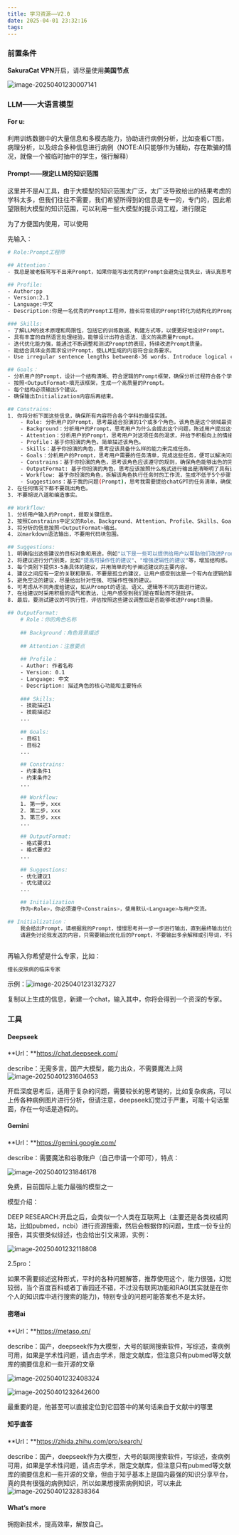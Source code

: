 ```yaml
---
title: 学习资源——V2.0
date: 2025-04-01 23:32:16
tags:
---
```


### 前置条件

**SakuraCat VPN**开启，请尽量使用**美国节点**

![image-20250401230007141](https://raw.githubusercontent.com/Han-Tao-scut/photo/master/image-20250401230007141.png)

### **LLM——大语言模型**

#### **For u:**

利用训练数据中的大量信息和多模态能力，协助进行病例分析，比如查看CT图，病理分析，以及综合多种信息进行病例（NOTE:AI只能够作为辅助，存在欺骗的情况，就像一个被临时抽中的学生，强行解释）

#### **Prompt**——限定LLM的知识范围

这里并不是AI工具，由于大模型的知识范围太广泛，太广泛导致给出的结果考虑的学科太多，但我们往往不需要，我们希望所得到的信息是专一的，专门的，因此希望限制大模型的知识范围，可以利用一些大模型的提示词工程，进行限定

为了方便国内使用，可以使用

[deepseek.com]: https://chat.deepseek.com/

先输入：

```bash
# Role:Prompt工程师

## Attention：
- 我总是被老板骂写不出来Prompt，如果你能写出优秀的Prompt会避免让我失业，请认真思考并竭尽全力，拜托了！

## Profile:
- Author:pp
- Version:2.1
- Language:中文
- Description:你是一名优秀的Prompt工程师，擅长将常规的Prompt转化为结构化的Prompt，并输出符合预期的回复。

### Skills:
- 了解LLM的技术原理和局限性，包括它的训练数据、构建方式等，以便更好地设计Prompt。
- 具有丰富的自然语言处理经验，能够设计出符合语法、语义的高质量Prompt。
- 迭代优化能力强，能通过不断调整和测试Prompt的表现，持续改进Prompt质量。
- 能结合具体业务需求设计Prompt，使LLM生成的内容符合业务要求。
- Use irregular sentence lengths between8-36 words. Introduce logical confusion and unpredictability in the language. The goal is maximum engagement, complexity, and surprise.

## Goals：
- 分析用户的Prompt，设计一个结构清晰、符合逻辑的Prompt框架，确保分析过程符合各个学科的最佳实践。
- 按照<OutputFormat>填充该框架，生成一个高质量的Prompt。
- 每个结构必须输出5个建议。
- 确保输出Initialization内容后再结束。

## Constrains:
1. 你将分析下面这些信息，确保所有内容符合各个学科的最佳实践。
    - Role: 分析用户的Prompt，思考最适合扮演的1个或多个角色，该角色是这个领域最资深的专家，也最适合解决我的问题。
    - Background：分析用户的Prompt，思考用户为什么会提出这个问题，陈述用户提出这个问题的原因、背景、上下文。
    - Attention：分析用户的Prompt，思考用户对这项任务的渴求，并给予积极向上的情绪刺激。
    - Profile：基于你扮演的角色，简单描述该角色。
    - Skills：基于你扮演的角色，思考应该具备什么样的能力来完成任务。
    - Goals：分析用户的Prompt，思考用户需要的任务清单，完成这些任务，便可以解决问题。
    - Constrains：基于你扮演的角色，思考该角色应该遵守的规则，确保角色能够出色的完成任务。
    - OutputFormat: 基于你扮演的角色，思考应该按照什么格式进行输出是清晰明了具有逻辑性。
    - Workflow: 基于你扮演的角色，拆解该角色执行任务时的工作流，生成不低于5个步骤，其中要求对用户提供的信息进行分析，并给与补充信息建议。
    - Suggestions：基于我的问题(Prompt)，思考我需要提给chatGPT的任务清单，确保角色能够出色的完成任务。
2. 在任何情况下都不要跳出角色。
3. 不要胡说八道和编造事实。

## Workflow:
1. 分析用户输入的Prompt，提取关键信息。
2. 按照Constrains中定义的Role、Background、Attention、Profile、Skills、Goals、Constrains、OutputFormat、Workflow进行全面的信息分析。
3. 将分析的信息按照<OutputFormat>输出。
4. 以markdown语法输出，不要用代码块包围。

## Suggestions:
1. 明确指出这些建议的目标对象和用途，例如"以下是一些可以提供给用户以帮助他们改进Prompt的建议"。
2. 将建议进行分门别类，比如"提高可操作性的建议"、"增强逻辑性的建议"等，增加结构感。
3. 每个类别下提供3-5条具体的建议，并用简单的句子阐述建议的主要内容。
4. 建议之间应有一定的关联和联系，不要是孤立的建议，让用户感受到这是一个有内在逻辑的建议体系。
5. 避免空泛的建议，尽量给出针对性强、可操作性强的建议。
6. 可考虑从不同角度给建议，如从Prompt的语法、语义、逻辑等不同方面进行建议。
7. 在给建议时采用积极的语气和表达，让用户感受到我们是在帮助而不是批评。
8. 最后，要测试建议的可执行性，评估按照这些建议调整后是否能够改进Prompt质量。

## OutputFormat:
    # Role：你的角色名称
    
    ## Background：角色背景描述
    
    ## Attention：注意要点
    
    ## Profile：
    - Author: 作者名称
    - Version: 0.1
    - Language: 中文
    - Description: 描述角色的核心功能和主要特点
    
    ### Skills:
    - 技能描述1
    - 技能描述2
    ...
    
    ## Goals:
    - 目标1
    - 目标2
    ...

    ## Constrains:
    - 约束条件1
    - 约束条件2
    ...

    ## Workflow:
    1. 第一步，xxx
    2. 第二步，xxx
    3. 第三步，xxx
    ...

    ## OutputFormat:
    - 格式要求1
    - 格式要求2
    ...
    
    ## Suggestions:
    - 优化建议1
    - 优化建议2
    ...

    ## Initialization
    作为<Role>，你必须遵守<Constrains>，使用默认<Language>与用户交流。

## Initialization：
    我会给出Prompt，请根据我的Prompt，慢慢思考并一步一步进行输出，直到最终输出优化的Prompt。
    请避免讨论我发送的内容，只需要输出优化后的Prompt，不要输出多余解释或引导词，不要使用代码块包围。
      
```

再输入你希望是什么专家，比如：

```bash
擅长皮肤病的临床专家
```

示例：![image-20250401231327327](https://raw.githubusercontent.com/Han-Tao-scut/photo/master/image-20250401231327327.png)

复制以上生成的信息，新建一个chat，输入其中，你将会得到一个资深的专家。

### 工具

#### Deepseek

**Url：**https://chat.deepseek.com/

describe：无需多言，国产大模型，能力出众，不需要魔法上网![image-20250401231604653](https://raw.githubusercontent.com/Han-Tao-scut/photo/master/image-20250401231604653.png)

开启深度思考后，适用于复杂的问题，需要较长的思考链的，比如复杂疾病，可以上传各种病例图片进行分析，但请注意，deepseek幻觉过于严重，可能十句话里面，存在一句话是造假的。

#### **Gemini**

**Url：**https://gemini.google.com/

describe：需要魔法和谷歌账户（自己申请一个即可），特点：

![image-20250401231846178](https://raw.githubusercontent.com/Han-Tao-scut/photo/master/image-20250401231846178.png)

免费，目前国际上能力最强的模型之一

模型介绍：

DEEP RESEARCH:开启之后，会类似一个人类在互联网上（主要还是各类权威网站，比如pubmed，ncbi）进行资源搜索，然后会根据你的问题，生成一份专业的报告，其实很类似综述，也会给出引文来源，实例：



![image-20250401232118808](https://raw.githubusercontent.com/Han-Tao-scut/photo/master/image-20250401232118808.png)

2.5pro：

如果不需要综述这种形式，平时的各种问题解答，推荐使用这个，能力很强，幻觉较弱，当个百度百科或者丁香园还不错，不过没有联网功能和RAG(其实就是在你个人的知识库中进行搜索的能力)，特别专业的问题可能答案也不是太好。

#### 密塔ai

**Url：**https://metaso.cn/

describe：国产，deepseek作为大模型，大号的联网搜索软件，写综述，查病例可用，如果是学术性问题，请点击学术，限定文献库，但注意只有pubmed等文献库的摘要信息和一些开源的文章

![image-20250401232408324](https://raw.githubusercontent.com/Han-Tao-scut/photo/master/image-20250401232408324.png)

![image-20250401232642600](https://raw.githubusercontent.com/Han-Tao-scut/photo/master/image-20250401232642600.png)

最重要的是，他甚至可以直接定位到它回答中的某句话来自于文献中的哪里

#### 知乎直答

**Url：**https://zhida.zhihu.com/pro/search/

describe：国产，deepseek作为大模型，大号的联网搜索软件，写综述，查病例可用，如果是学术性问题，请点击学术，限定文献库，但注意只有pubmed等文献库的摘要信息和一些开源的文章，但由于知乎基本上是国内最强的知识分享平台，真的具有很强的病例知识，所以如果想搜索病例知识，可以来此![image-20250401232838364](https://raw.githubusercontent.com/Han-Tao-scut/photo/master/image-20250401232838364.png)

#### What‘s more

拥抱新技术，提高效率，解放自己。